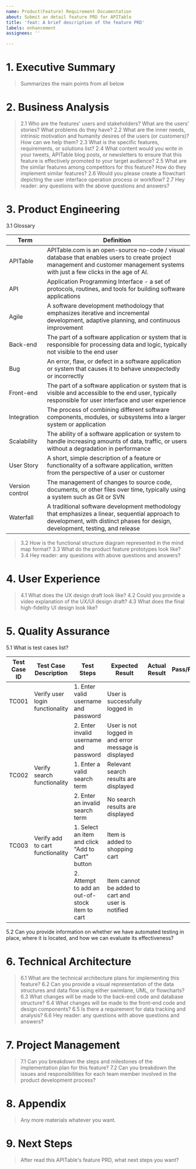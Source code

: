 ```yaml
---
name: Product(Feature) Requirement Documentation
about: Submit an detail feature PRD for APITable
title: 'feat: A brief description of the feature PRD'
labels: enhancement
assignees: ''

---
```


# 1. Executive Summary
> Summarizes the main points from all below


# 2. Business Analysis

> 2.1 Who are the features' users and stakeholders? What are the users' stories? What problems do they have?
> 2.2 What are the inner needs, intrinsic motivation and humanity desires of the users (or customers)? How can we help them?
> 2.3 What is the specific features, requirements, or solutions list?
> 2.4 What content would you write in your tweets, APITable blog posts, or newsletters to ensure that this feature is effectively promoted to your target audience?
> 2.5 What are the similar features among competitors for this feature? How do they implement similar features?
> 2.6 Would you please create a flowchart depicting the user interface operation process or workflow?
> 2.7 Hey reader: any questions with the above questions and answers?

# 3. Product Engineering

3.1 Glossary

| Term | Definition |
|----|----|
| APITable | APITable.com is an open-source no-code / visual database that enables users to create project management and customer management systems with just a few clicks in the age of AI. |
| API | Application Programming Interface - a set of protocols, routines, and tools for building software applications |
| Agile | A software development methodology that emphasizes iterative and incremental development, adaptive planning, and continuous improvement |
| Back-end | The part of a software application or system that is responsible for processing data and logic, typically not visible to the end user |
| Bug | An error, flaw, or defect in a software application or system that causes it to behave unexpectedly or incorrectly |
| Front-end | The part of a software application or system that is visible and accessible to the end user, typically responsible for user interface and user experience |
| Integration | The process of combining different software components, modules, or subsystems into a larger system or application |
| Scalability | The ability of a software application or system to handle increasing amounts of data, traffic, or users without a degradation in performance |
| User Story | A short, simple description of a feature or functionality of a software application, written from the perspective of a user or customer |
| Version control | The management of changes to source code, documents, or other files over time, typically using a system such as Git or SVN |
| Waterfall | A traditional software development methodology that emphasizes a linear, sequential approach to development, with distinct phases for design, development, testing, and release |

> 3.2 How is the functional structure diagram represented in the mind map format?
> 3.3 What do the product feature prototypes look like?
> 3.4 Hey reader: any questions with above questions and answers?


# 4. User Experience

> 4.1 What does the UX design draft look like?
> 4.2 Could you provide a video explanation of the UX/UI design draft?
> 4.3 What does the final high-fidelity UI design look like?


# 5. Quality Assurance

5.1 What is test cases list?

| Test Case ID | Test Case Description | Test Steps | Expected Result | Actual Result | Pass/Fail |
|----|----|----|----|----|----|
| TC001 | Verify user login functionality | 1. Enter valid username and password | User is successfully logged in |    |    |
|    |    | 2. Enter invalid username and password | User is not logged in and error message is displayed |    |    |
| TC002 | Verify search functionality | 1. Enter a valid search term | Relevant search results are displayed |    |    |
|    |    | 2. Enter an invalid search term | No search results are displayed |    |    |
| TC003 | Verify add to cart functionality | 1. Select an item and click "Add to Cart" button | Item is added to shopping cart |    |    |
|    |    | 2. Attempt to add an out-of-stock item to cart | Item cannot be added to cart and user is notified |    |    |

5.2 Can you provide information on whether we have automated testing in place, where it is located, and how we can evaluate its effectiveness?


# 6. Technical Architecture

> 6.1 What are the technical architecture plans for implementing this feature?
> 6.2 Can you provide a visual representation of the data structures and data flow using either swimlane, UML, or flowcharts?
> 6.3 What changes will be made to the back-end code and database structure?
> 6.4 What changes will be made to the front-end code and design components?
> 6.5 Is there a requirement for data tracking and analysis?
> 6.6 Hey reader: any questions with above questions and answers?

# 7. Project Management

> 7.1 Can you breakdown the steps and milestones of the implementation plan for this feature?
> 7.2 Can you breakdown the issues and responsibilities for each team member involved in the product development process?

# 8. Appendix

> Any more materials whatever you want.

# 9. Next Steps

> After read this APITable's feature PRD, what next steps you want?
